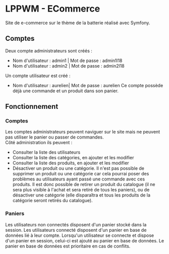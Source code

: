# LPPWM - ECommerce
Site de e-commerce sur le thème de la batterie réalisé avec Symfony.

## Comptes
Deux compte administrateurs sont créés :
* Nom d'utilisateur : admin1 | Mot de passe : admin1l18
* Nom d'utilisateur : admin2 | Mot de passe : admin2l18

Un compte utilisateur est créé :
* Nom d'utilisateur : aurelien| Mot de passe : aurelien
Ce compte possède déjà une commande et un produit dans son panier.

## Fonctionnement
### Comptes
Les comptes administrateurs peuvent naviguer sur le site mais ne peuvent pas utiliser le panier ou passer de commandes.  
Côté administration ils peuvent :
* Consulter la liste des utilisateurs
* Consulter la liste des catégories, en ajouter et les modifier
* Consulter la liste des produits, en ajouter et les modifier
* Désactiver un produit ou une catégorie. Il n'est pas possible de supprimer un produit ou une catégorie car cela pourrai poser des problèmes au utilisateurs ayant passé une commande avec ces produits. Il est donc possible de retirer un produit du catalogue (il ne sera plus visible à l'achat et sera retiré de tous les paniers), ou de désactiver une catégorie (elle disparaîtra et tous les produits de la catégorie seront retirés du catalogue).

### Paniers
Les utilisateurs non connectés disposent d'un panier stocké dans la session. Les utilisateurs connecté disposent d'un panier en base de données lié à leur compte.
Lorsqu'un utilisateur se connecte et dispose d'un panier en session, celui-ci est ajouté au panier en base de données. Le panier en base de données est prioritaire en cas de conflits.